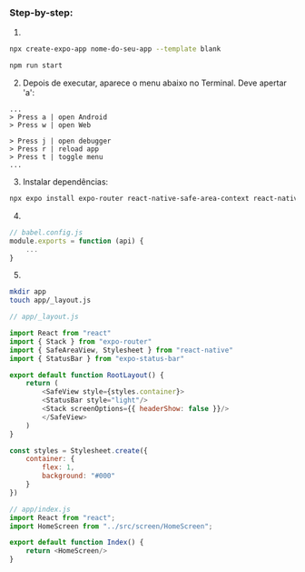 ### Step-by-step:
1. 
```bash
npx create-expo-app nome-do-seu-app --template blank

npm run start
```

2. Depois de executar, aparece o menu abaixo no Terminal. Deve apertar 'a':
```plaintext
...
> Press a | open Android
> Press w | open Web

> Press j | open debugger
> Press r | reload app
> Press t | toggle menu
...
```

3. Instalar dependências:
```bash
npx expo install expo-router react-native-safe-area-context react-native-screens expo-linking expo-constants expo-status-bar
```

4. 
```js
// babel.config.js
module.exports = function (api) {
    ...
}
```

5. 
```bash
mkdir app
touch app/_layout.js
```

```js
// app/_layout.js

import React from "react"
import { Stack } from "expo-router"
import { SafeAreaView, Stylesheet } from "react-native"
import { StatusBar } from "expo-status-bar"

export default function RootLayout() {
    return (
        <SafeView style={styles.container}>
        <StatusBar style="light"/>
        <Stack screenOptions={{ headerShow: false }}/>
        </SafeView>
    )
}

const styles = Stylesheet.create({
    container: {
        flex: 1,
        background: "#000"
    }
})
```

```js
// app/index.js
import React from "react";
import HomeScreen from "../src/screen/HomeScreen";

export default function Index() {
    return <HomeScreen/>
}

```